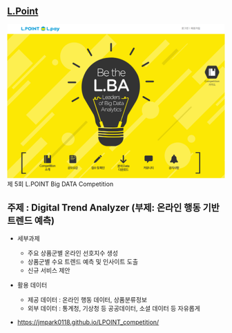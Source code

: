 ## [L.Point](https://competition.lpoint.com/index.tran)  
![](Lpoint.PNG)  
제 5회 L.POINT Big DATA Competition


## 주제 : Digital Trend Analyzer (부제: 온라인 행동 기반 트렌드 예측)  

* 세부과제
    + 주요 상품군별 온라인 선호지수 생성  
    + 상품군별 수요 트렌드 예측 및 인사이트 도출  
    + 신규 서비스 제안  

* 활용 데이터
    + 제공 데이터 : 온라인 행동 데이터, 상품분류정보
    + 외부 데이터 : 통계청, 기상청 등 공공데이터, 소셜 데이터 등 자유롭게 

* https://jmpark0118.github.io/LPOINT_competition/
